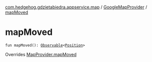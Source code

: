 [com.hedgehog.gdzietabiedra.appservice.map](../index.md) / [GoogleMapProvider](index.md) / [mapMoved](./map-moved.md)

# mapMoved

`fun mapMoved(): `[`Observable`](http://reactivex.io/RxJava/javadoc/io/reactivex/Observable.html)`<`[`Position`](file:/home/adam/repo/GdzieTaBiedra/docs/domain/com.github.asvid.biedra.domain/-position/index.md)`>`

Overrides [MapProvider.mapMoved](../-map-provider/map-moved.md)

